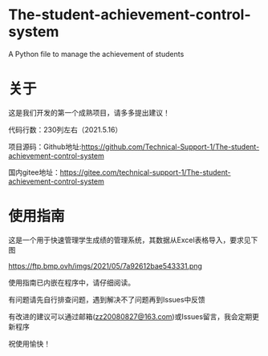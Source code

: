# The-student-achievement-control-system
A Python file to manage the achievement of students 

# 关于

这是我们开发的第一个成熟项目，请多多提出建议！

代码行数：230列左右（2021.5.16）

项目源码：Github地址:https://github.com/Technical-Support-1/The-student-achievement-control-system

国内gitee地址：https://gitee.com/technical-support-1/The-student-achievement-control-system

# 使用指南
这是一个用于快速管理学生成绩的管理系统，其数据从Excel表格导入，要求见下图

https://ftp.bmp.ovh/imgs/2021/05/7a92612bae543331.png

使用指南已内嵌在程序中，请仔细阅读。

有问题请先自行排查问题，遇到解决不了问题再到Issues中反馈

有改进的建议可以通过邮箱(zz20080827@163.com)或Issues留言，我会定期更新程序

祝使用愉快！
